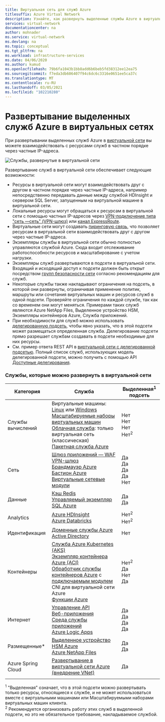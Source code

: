 ```yaml
---
title: Виртуальная сеть для служб Azure
titlesuffix: Azure Virtual Network
description: Узнайте, как развернуть выделенные службы Azure в виртуальной сети и узнать о возможностях, предоставляемых этими развертываниями.
services: virtual-network
documentationcenter: na
author: mohnader
ms.service: virtual-network
ms.devlang: na
ms.topic: conceptual
ms.tgt_pltfrm: na
ms.workload: infrastructure-services
ms.date: 04/06/2020
ms.author: kumud
ms.openlocfilehash: 79b6fa1043b1bb8add6b6beb5fd38312ee12ea75
ms.sourcegitcommit: f7eda3db606407f94c6dc6c3316e0651ee5ca37c
ms.translationtype: MT
ms.contentlocale: ru-RU
ms.lasthandoff: 03/05/2021
ms.locfileid: "102210280"
---
```

# <a name="deploy-dedicated-azure-services-into-virtual-networks"></a>Развертывание выделенных служб Azure в виртуальных сетях

При развертывании выделенных служб Azure в [виртуальной сети](virtual-networks-overview.md) вы можете взаимодействовать с ресурсами служб в частном порядке через частные IP-адреса.

![Службы, развернутые в виртуальной сети](./media/virtual-network-for-azure-services/deploy-service-into-vnet.png)

Развертывание служб в виртуальной сети обеспечивает следующие возможности:

- Ресурсы в виртуальной сети могут взаимодействовать друг с другом в частном порядке через частные IP-адреса, например непосредственно передавать данные между службой HDInsight и сервером SQL Server, запущенным на виртуальной машине в виртуальной сети.
- Локальные ресурсы могут обращаться к ресурсам в виртуальной сети с помощью частных IP-адресов через [VPN-подключение типа "сеть —сеть" (VPN-шлюз)](../vpn-gateway/design.md?toc=%2fazure%2fvirtual-network%2ftoc.json#s2smulti) или [канал ExpressRoute](../expressroute/expressroute-introduction.md?toc=%2fazure%2fvirtual-network%2ftoc.json).
- Виртуальные сети могут создавать [пиринговую связь](virtual-network-peering-overview.md), что позволяет ресурсам в виртуальной сети взаимодействовать друг с другом через частные IP-адреса.
- Экземпляры службы в виртуальной сети обычно полностью управляются службой Azure. Сюда входит отслеживание работоспособности ресурсов и масштабирование с учетом нагрузки.
- Экземпляры служб развертываются в подсети в виртуальной сети. Входящий и исходящий доступ к подсети должен быть открыт посредством [групп безопасности сети](./network-security-groups-overview.md#network-security-groups) согласно рекомендациям для служб.
- Некоторые службы также накладывают ограничения на подсеть, в которой они развернуты, ограничивая применение политик, маршруты или сочетания виртуальных машин и ресурсов служб в одной подсети. Проверяйте ограничения по каждой службе, так как со временем они могут меняться. Примерами таких служб являются Azure NetApp Files, Выделенное устройство HSM, Экземпляры контейнеров Azure, Служба приложений. 
- При необходимости для служб можно использовать [делегированную подсеть](virtual-network-manage-subnet.md#add-a-subnet), чтобы явно указать, что в этой подсети может размещаться определенная служба. Делегирование подсети прямо разрешает службам создавать в подсети необходимые для них ресурсы.
- См. пример ответа REST API в [виртуальной сети с делегированной подсетью](/rest/api/virtualnetwork/virtualnetworks/get#get-virtual-network-with-a-delegated-subnet). Полный список служб, использующих модель делегированной подсети, можно получить с помощью API [Доступные делегирования](/rest/api/virtualnetwork/availabledelegations/list).

### <a name="services-that-can-be-deployed-into-a-virtual-network"></a>Службы, которые можно развернуть в виртуальной сети

|Категория|Служба| Выделенная<sup>1</sup> подсеть
|-|-|-|
| Службы вычислений | Виртуальные машины: [Linux](/previous-versions/azure/virtual-machines/linux/infrastructure-example?toc=%2fazure%2fvirtual-network%2ftoc.json) или [Windows](/previous-versions/azure/virtual-machines/windows/infrastructure-example?toc=%2fazure%2fvirtual-network%2ftoc.json) <br/>[Масштабируемые наборы виртуальных машин](../virtual-machine-scale-sets/virtual-machine-scale-sets-mvss-existing-vnet.md?toc=%2fazure%2fvirtual-network%2ftoc.json)<br/>[Облачная служба](/previous-versions/azure/reference/jj156091(v=azure.100)): только виртуальная сеть (классическая)<br/> [Пакетная служба Azure](../batch/nodes-and-pools.md?toc=%2fazure%2fvirtual-network%2ftoc.json#virtual-network-vnet-and-firewall-configuration)| Нет <br/> Нет <br/> Нет <br/> Нет<sup>2</sup>
| Сеть | [Шлюз приложений — WAF](../application-gateway/application-gateway-ilb-arm.md?toc=%2fazure%2fvirtual-network%2ftoc.json)<br/>[VPN-шлюз](../vpn-gateway/vpn-gateway-about-vpngateways.md?toc=%2fazure%2fvirtual-network%2ftoc.json)<br/>[Брандмауэр Azure](../firewall/overview.md?toc=%2fazure%2fvirtual-network%2ftoc.json)  <br/> [Бастион Azure](../bastion/bastion-overview.md?toc=%2fazure%2fvirtual-network%2ftoc.json)<br/>[Виртуальные сетевые модули](/windows-server/networking/sdn/manage/use-network-virtual-appliances-on-a-vn)| Да <br/> Да <br/> Да <br/> Да <br/> Нет
|Данные|[Кэш Redis](../azure-cache-for-redis/cache-how-to-premium-vnet.md?toc=%2fazure%2fvirtual-network%2ftoc.json)<br/>[Управляемый экземпляр SQL Azure](../azure-sql/managed-instance/connectivity-architecture-overview.md?toc=%2fazure%2fvirtual-network%2ftoc.json)| Да <br/> Да <br/> 
|Analytics | [Azure HDInsight](../hdinsight/hdinsight-plan-virtual-network-deployment.md?toc=%2fazure%2fvirtual-network%2ftoc.json)<br/>[Azure Databricks](/azure/databricks/scenarios/what-is-azure-databricks?toc=%2fazure%2fvirtual-network%2ftoc.json) |Нет<sup>2</sup> <br/> Нет<sup>2</sup> <br/> 
| Идентификация | [Доменные службы Azure Active Directory](../active-directory-domain-services/tutorial-create-instance.md?toc=%2fazure%2fvirtual-network%2ftoc.json) |Нет <br/>
| Контейнеры | [Служба Azure Kubernetes (AKS)](../aks/concepts-network.md?toc=%2fazure%2fvirtual-network%2ftoc.json)<br/>[Экземпляр контейнера Azure (ACI)](https://www.aka.ms/acivnet)<br/>[Обработчик службы контейнеров Azure](https://github.com/Azure/acs-engine) с [подключаемым модулем](https://github.com/Azure/acs-engine/tree/master/examples/vnet) CNI для виртуальной сети Azure<br/>[Функции Azure](../azure-functions/functions-networking-options.md#virtual-network-integration) |Нет<sup>2</sup><br/> Да <br/> Нет <br/> Да
| Интернет | [Управление API](../api-management/api-management-using-with-vnet.md?toc=%2fazure%2fvirtual-network%2ftoc.json)<br/>[Веб-приложения](../app-service/web-sites-integrate-with-vnet.md?toc=%2fazure%2fvirtual-network%2ftoc.json)<br/>[Среда службы приложений](../app-service/web-sites-integrate-with-vnet.md?toc=%2fazure%2fvirtual-network%2ftoc.json)<br/>[Azure Logic Apps](../logic-apps/connect-virtual-network-vnet-isolated-environment-overview.md?toc=%2fazure%2fvirtual-network%2ftoc.json)<br/>|Да <br/> Да <br/> Да <br/> Да
| Размещенные* | [Выделенное устройство HSM Azure](../dedicated-hsm/index.yml?toc=%2fazure%2fvirtual-network%2ftoc.json)<br/>[Azure NetApp Files](../azure-netapp-files/azure-netapp-files-introduction.md?toc=%2fazure%2fvirtual-network%2ftoc.json)<br/>|Да <br/> Да <br/>
| Azure Spring Cloud | [Развертывание в виртуальной сети Azure (внедрение VNet)](../spring-cloud/spring-cloud-tutorial-deploy-in-azure-virtual-network.md)<br/>| Да <br/>
| | |

<sup>1</sup> "Выделенная" означает, что в этой подсети можно развертывать только ресурсы, относящиеся к службе, и не может использоваться вместе с виртуальными машинами или Масштабируемыми наборами виртуальных машин клиента. <br/> 
<sup>2</sup> Рекомендуется организовать работу этих служб в выделенной подсети, но это не обязательное требование, накладываемое службой.
